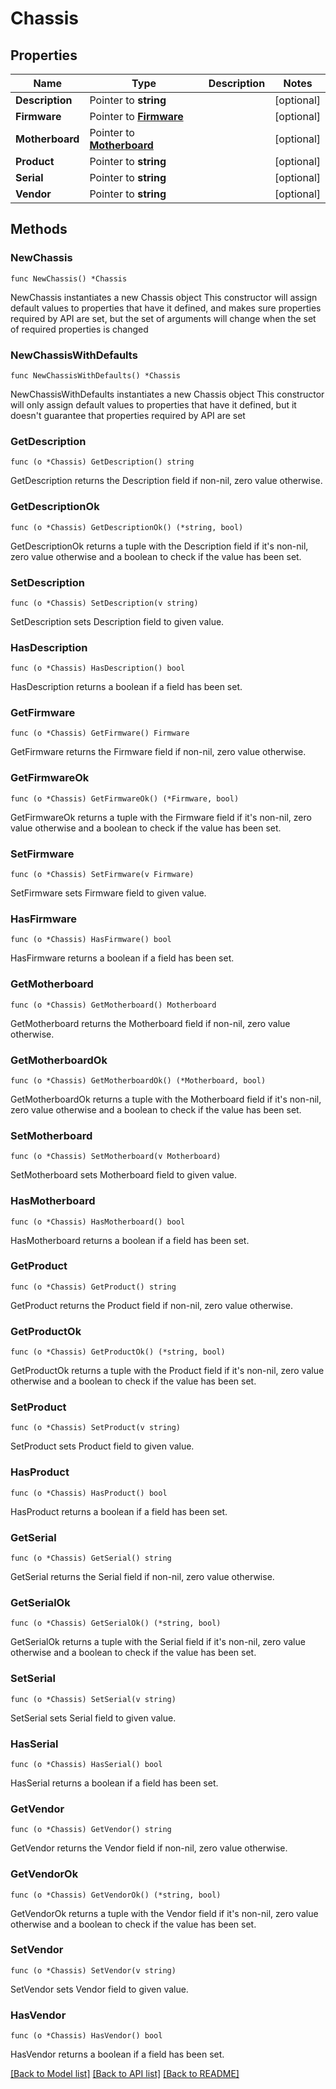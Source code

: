 # Chassis

## Properties

Name | Type | Description | Notes
------------ | ------------- | ------------- | -------------
**Description** | Pointer to **string** |  | [optional] 
**Firmware** | Pointer to [**Firmware**](Firmware.md) |  | [optional] 
**Motherboard** | Pointer to [**Motherboard**](Motherboard.md) |  | [optional] 
**Product** | Pointer to **string** |  | [optional] 
**Serial** | Pointer to **string** |  | [optional] 
**Vendor** | Pointer to **string** |  | [optional] 

## Methods

### NewChassis

`func NewChassis() *Chassis`

NewChassis instantiates a new Chassis object
This constructor will assign default values to properties that have it defined,
and makes sure properties required by API are set, but the set of arguments
will change when the set of required properties is changed

### NewChassisWithDefaults

`func NewChassisWithDefaults() *Chassis`

NewChassisWithDefaults instantiates a new Chassis object
This constructor will only assign default values to properties that have it defined,
but it doesn't guarantee that properties required by API are set

### GetDescription

`func (o *Chassis) GetDescription() string`

GetDescription returns the Description field if non-nil, zero value otherwise.

### GetDescriptionOk

`func (o *Chassis) GetDescriptionOk() (*string, bool)`

GetDescriptionOk returns a tuple with the Description field if it's non-nil, zero value otherwise
and a boolean to check if the value has been set.

### SetDescription

`func (o *Chassis) SetDescription(v string)`

SetDescription sets Description field to given value.

### HasDescription

`func (o *Chassis) HasDescription() bool`

HasDescription returns a boolean if a field has been set.

### GetFirmware

`func (o *Chassis) GetFirmware() Firmware`

GetFirmware returns the Firmware field if non-nil, zero value otherwise.

### GetFirmwareOk

`func (o *Chassis) GetFirmwareOk() (*Firmware, bool)`

GetFirmwareOk returns a tuple with the Firmware field if it's non-nil, zero value otherwise
and a boolean to check if the value has been set.

### SetFirmware

`func (o *Chassis) SetFirmware(v Firmware)`

SetFirmware sets Firmware field to given value.

### HasFirmware

`func (o *Chassis) HasFirmware() bool`

HasFirmware returns a boolean if a field has been set.

### GetMotherboard

`func (o *Chassis) GetMotherboard() Motherboard`

GetMotherboard returns the Motherboard field if non-nil, zero value otherwise.

### GetMotherboardOk

`func (o *Chassis) GetMotherboardOk() (*Motherboard, bool)`

GetMotherboardOk returns a tuple with the Motherboard field if it's non-nil, zero value otherwise
and a boolean to check if the value has been set.

### SetMotherboard

`func (o *Chassis) SetMotherboard(v Motherboard)`

SetMotherboard sets Motherboard field to given value.

### HasMotherboard

`func (o *Chassis) HasMotherboard() bool`

HasMotherboard returns a boolean if a field has been set.

### GetProduct

`func (o *Chassis) GetProduct() string`

GetProduct returns the Product field if non-nil, zero value otherwise.

### GetProductOk

`func (o *Chassis) GetProductOk() (*string, bool)`

GetProductOk returns a tuple with the Product field if it's non-nil, zero value otherwise
and a boolean to check if the value has been set.

### SetProduct

`func (o *Chassis) SetProduct(v string)`

SetProduct sets Product field to given value.

### HasProduct

`func (o *Chassis) HasProduct() bool`

HasProduct returns a boolean if a field has been set.

### GetSerial

`func (o *Chassis) GetSerial() string`

GetSerial returns the Serial field if non-nil, zero value otherwise.

### GetSerialOk

`func (o *Chassis) GetSerialOk() (*string, bool)`

GetSerialOk returns a tuple with the Serial field if it's non-nil, zero value otherwise
and a boolean to check if the value has been set.

### SetSerial

`func (o *Chassis) SetSerial(v string)`

SetSerial sets Serial field to given value.

### HasSerial

`func (o *Chassis) HasSerial() bool`

HasSerial returns a boolean if a field has been set.

### GetVendor

`func (o *Chassis) GetVendor() string`

GetVendor returns the Vendor field if non-nil, zero value otherwise.

### GetVendorOk

`func (o *Chassis) GetVendorOk() (*string, bool)`

GetVendorOk returns a tuple with the Vendor field if it's non-nil, zero value otherwise
and a boolean to check if the value has been set.

### SetVendor

`func (o *Chassis) SetVendor(v string)`

SetVendor sets Vendor field to given value.

### HasVendor

`func (o *Chassis) HasVendor() bool`

HasVendor returns a boolean if a field has been set.


[[Back to Model list]](../README.md#documentation-for-models) [[Back to API list]](../README.md#documentation-for-api-endpoints) [[Back to README]](../README.md)


